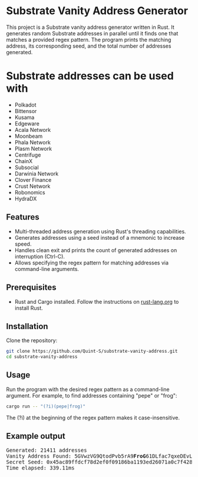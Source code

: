 # Substrate Vanity Address Generator

This project is a Substrate vanity address generator written in Rust. It generates random Substrate addresses in parallel until it finds one that matches a provided regex pattern. The program prints the matching address, its corresponding seed, and the total number of addresses generated.

# Substrate addresses can be used with

- Polkadot
- Bittensor
- Kusama
- Edgeware
- Acala Network
- Moonbeam
- Phala Network
- Plasm Network
- Centrifuge
- ChainX
- Subsocial
- Darwinia Network
- Clover Finance
- Crust Network
- Robonomics
- HydraDX


## Features

- Multi-threaded address generation using Rust's threading capabilities.
- Generates addresses using a seed instead of a mnemonic to increase speed.
- Handles clean exit and prints the count of generated addresses on interruption (Ctrl-C).
- Allows specifying the regex pattern for matching addresses via command-line arguments.

## Prerequisites

- Rust and Cargo installed. Follow the instructions on [rust-lang.org](https://www.rust-lang.org/learn/get-started) to install Rust.

## Installation

Clone the repository:

```sh
git clone https://github.com/Quint-S/substrate-vanity-address.git
cd substrate-vanity-address
```

## Usage
Run the program with the desired regex pattern as a command-line argument. For example, to find addresses containing "pepe" or "frog":

```sh
cargo run -- "(?i)(pepe|frog)"
```
The (?i) at the beginning of the regex pattern makes it case-insensitive. 

## Example output
<pre>
Generated: 21411 addresses
Vanity Address Found: 5GVwzVG9QtodPvb5rA9<b>FroG</b>61DLfac7qxeDEvLGqpnF3kLU9
Secret Seed: 0x45ac89ffdcf78d2ef0f09186ba1193ed26071a0c7f428fc414757b7e39babe60
Time elapsed: 339.11ms
</pre>
